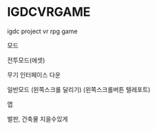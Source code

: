 # IGDCVRGAME
igdc project vr rpg game

모드

전투모드(에셋)

무기 인터페이스 다운

일반모드
(왼쪽스크롤 달리기)
(왼쪽스크롤버튼 텔레포트)

맵

벌판, 건축물
지을수있게
